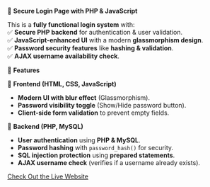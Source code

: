 🔐 **Secure Login Page with PHP & JavaScript**  

This is a **fully functional login system** with:  
✅ **Secure PHP backend** for authentication & user validation.  
✅ **JavaScript-enhanced UI** with a modern **glassmorphism design**.  
✅ **Password security features** like **hashing & validation**.  
✅ **AJAX username availability check**.  


🚀 **Features**  

🔹 **Frontend (HTML, CSS, JavaScript)**  
- **Modern UI with blur effect** (Glassmorphism).  
- **Password visibility toggle** (Show/Hide password button).  
- **Client-side form validation** to prevent empty fields.  

 🔹 **Backend (PHP, MySQL)**  
- **User authentication** using **PHP & MySQL**.  
- **Password hashing** with `password_hash()` for security.  
- **SQL injection protection** using **prepared statements**.  
- **AJAX username check** (verifies if a username already exists).  

[Check Out the Live Website](http://myloginapp.kesug.com/)

